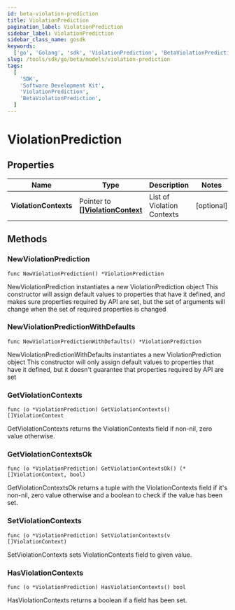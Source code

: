 ```yaml
---
id: beta-violation-prediction
title: ViolationPrediction
pagination_label: ViolationPrediction
sidebar_label: ViolationPrediction
sidebar_class_name: gosdk
keywords:
  ['go', 'Golang', 'sdk', 'ViolationPrediction', 'BetaViolationPrediction']
slug: /tools/sdk/go/beta/models/violation-prediction
tags:
  [
    'SDK',
    'Software Development Kit',
    'ViolationPrediction',
    'BetaViolationPrediction',
  ]
---
```


# ViolationPrediction

## Properties

| Name | Type | Description | Notes |
| --- | --- | --- | --- |
| **ViolationContexts** | Pointer to [**[]ViolationContext**](violation-context) | List of Violation Contexts | [optional] |

## Methods

### NewViolationPrediction

`func NewViolationPrediction() *ViolationPrediction`

NewViolationPrediction instantiates a new ViolationPrediction object This constructor will assign default values to properties that have it defined, and makes sure properties required by API are set, but the set of arguments will change when the set of required properties is changed

### NewViolationPredictionWithDefaults

`func NewViolationPredictionWithDefaults() *ViolationPrediction`

NewViolationPredictionWithDefaults instantiates a new ViolationPrediction object This constructor will only assign default values to properties that have it defined, but it doesn't guarantee that properties required by API are set

### GetViolationContexts

`func (o *ViolationPrediction) GetViolationContexts() []ViolationContext`

GetViolationContexts returns the ViolationContexts field if non-nil, zero value otherwise.

### GetViolationContextsOk

`func (o *ViolationPrediction) GetViolationContextsOk() (*[]ViolationContext, bool)`

GetViolationContextsOk returns a tuple with the ViolationContexts field if it's non-nil, zero value otherwise and a boolean to check if the value has been set.

### SetViolationContexts

`func (o *ViolationPrediction) SetViolationContexts(v []ViolationContext)`

SetViolationContexts sets ViolationContexts field to given value.

### HasViolationContexts

`func (o *ViolationPrediction) HasViolationContexts() bool`

HasViolationContexts returns a boolean if a field has been set.
